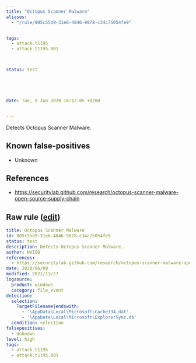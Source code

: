 ```yaml
---
title: "Octopus Scanner Malware"
aliases:
  - "/rule/805c55d9-31e6-4846-9878-c34c75054fe9"


tags:
  - attack.t1195
  - attack.t1195.001



status: test





date: Tue, 9 Jun 2020 16:12:05 +0200


---
```


Detects Octopus Scanner Malware.

<!--more-->


## Known false-positives

* Unknown



## References

* https://securitylab.github.com/research/octopus-scanner-malware-open-source-supply-chain


## Raw rule ([edit](https://github.com/SigmaHQ/sigma/edit/master/rules/windows/file_event/file_event_win_mal_octopus_scanner.yml))
```yaml
title: Octopus Scanner Malware
id: 805c55d9-31e6-4846-9878-c34c75054fe9
status: test
description: Detects Octopus Scanner Malware.
author: NVISO
references:
  - https://securitylab.github.com/research/octopus-scanner-malware-open-source-supply-chain
date: 2020/06/09
modified: 2021/11/27
logsource:
  product: windows
  category: file_event
detection:
  selection:
    TargetFilename|endswith:
      - '\AppData\Local\Microsoft\Cache134.dat'
      - '\AppData\Local\Microsoft\ExplorerSync.db'
  condition: selection
falsepositives:
  - Unknown
level: high
tags:
  - attack.t1195
  - attack.t1195.001

```
